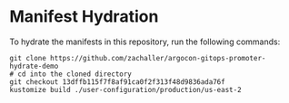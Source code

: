 # Manifest Hydration

To hydrate the manifests in this repository, run the following commands:

```shell
git clone https://github.com/zachaller/argocon-gitops-promoter-hydrate-demo
# cd into the cloned directory
git checkout 13dffb115f7f8af91ca0f2f313f48d9836ada76f
kustomize build ./user-configuration/production/us-east-2
```
